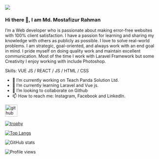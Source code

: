 ![](https://user-images.githubusercontent.com/107453434/176463015-4baad7de-f888-4a12-9a30-4d059fb5d498.jpg)
### Hi there 👋, I am  Md. Mostafizur Rahman

I’m a Web developer who is passionate about making error-free websites with 100% client satisfaction. I have a passion for learning and sharing my knowledge with others as publicly as possible. I love to solve real-world problems. I am strategic, goal-oriented, and always work with an end goal in mind. I pride myself on doing quality work and maintain excellent communication. Most of the time I work with Laravel Framework but some Creativity I enjoy working with include Photoshop.

Skills: VUE JS / REACT / JS / HTML / CSS

- 🔭 I’m currently working on Teach Panda Solution Ltd. 
- 🌱 I’m currently learning Laravel and Vue js. 
- 👯 I’m looking to collaborate on Github 
- 📫 How to reach me: Instagram, Facebook and LinkedIn. 


[<img src='https://cdn.jsdelivr.net/npm/simple-icons@3.0.1/icons/github.svg' alt='github' height='40'>](https://github.com/mostafizur008)  

[![trophy](https://github-profile-trophy.vercel.app/?username=mostafizur008)](https://github.com/ryo-ma/github-profile-trophy)

[![Top Langs](https://github-readme-stats.vercel.app/api/top-langs/?username=mostafizur008)](https://github.com/anuraghazra/github-readme-stats)

![GitHub stats](https://github-readme-stats.vercel.app/api?username=mostafizur008&show_icons=true)  

![Profile views](https://gpvc.arturio.dev/mostafizur008)  

